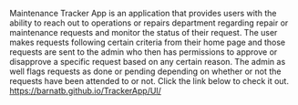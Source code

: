 Maintenance Tracker App is an application that provides users with the ability to reach out to operations or repairs department regarding repair or maintenance requests and monitor the status of their request.
The user makes requests following certain criteria from their home page and those requests are sent to the admin who then has permissions to approve or disapprove a specific request based on any certain reason.
The admin as well flags requests as done or pending depending on whether or not the requests have been attended to or not.
Click the link below to check it out.
https://barnatb.github.io/TrackerApp/UI/